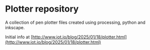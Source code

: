 # Plotter repository

A collection of pen plotter files created using processing, python and inkscape.

Initial info at [http://www.iot.io/blog/2025/01/18/plotter.html](http://www.iot.io/blog/2025/01/18/plotter.html)
